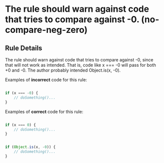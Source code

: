 # The rule should warn against code that tries to compare against -0. (no-compare-neg-zero)

## Rule Details

The rule should warn against code that tries to compare against -0, since that will not work as intended. That is, code like x === -0 will pass for both +0 and -0. The author probably intended Object.is(x, -0).

Examples of **incorrect** code for this rule:

```js

if (x === -0) {
    // doSomething()...
}
```

Examples of **correct** code for this rule:

```js

if (x === 0) {
    // doSomething()...
}
```

```js

if (Object.is(x, -0)) {
    // doSomething()...
}
```


